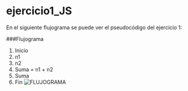 # ejercicio1_JS

En el siguiente flujograma se puede ver el pseudocódigo  del ejercicio 1:
  
###Flujograma
1. Inicio
2. n1
3. n2
4. Suma = n1 + n2
5. Suma
6. Fin
![FLUJOGRAMA](http://2.1m.yt/WC_UuSs.jpg "Flujograma")
